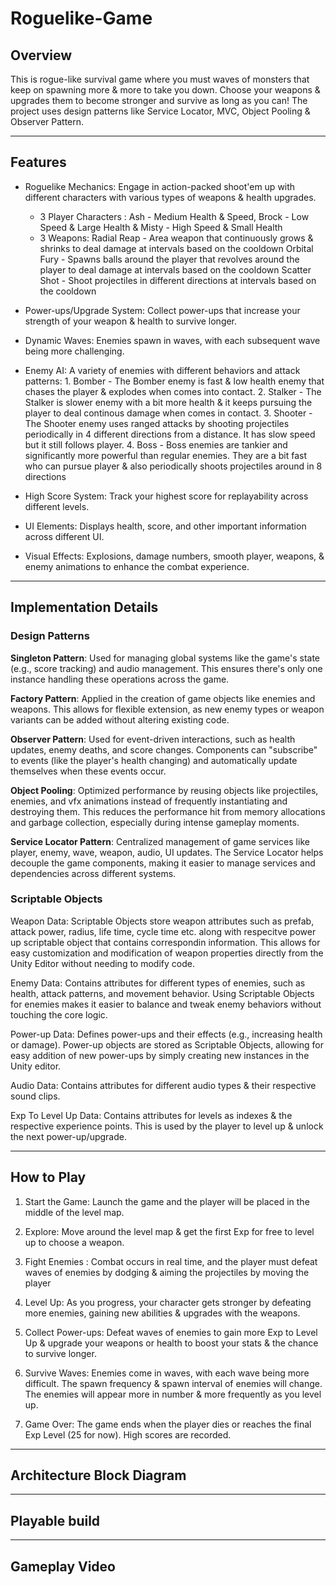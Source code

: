 # Roguelike-Game

## Overview

This is rogue-like survival game where you must waves of monsters that keep on spawning more & more to take you down. Choose your weapons & upgrades them to become stronger and survive as long as you can!
The project uses design patterns like Service Locator, MVC, Object Pooling & Observer Pattern.

---

## Features

- Roguelike Mechanics: Engage in action-packed shoot'em up with different characters with various types of weapons & health upgrades.
  - 3 Player Characters :
    Ash - Medium Health & Speed, Brock - Low Speed & Large Health & Misty - High Speed & Small Health
  - 3 Weapons:
    Radial Reap - Area weapon that continuously grows & shrinks to deal damage at intervals based on the cooldown
    Orbital Fury - Spawns balls around the player that revolves around the player to deal damage at intervals based on the cooldown
    Scatter Shot - Shoot projectiles in different directions at intervals based on the cooldown

- Power-ups/Upgrade System: Collect power-ups that increase your strength of your weapon & health to survive longer.
  
- Dynamic Waves: Enemies spawn in waves, with each subsequent wave being more challenging.

- Enemy AI: A variety of enemies with different behaviors and attack patterns:
            1. Bomber - The Bomber enemy is fast & low health enemy that chases the player & explodes when comes into contact.
            2. Stalker - The Stalker is slower enemy with a bit more health & it keeps pursuing the player to deal continous damage when comes in contact.
            3. Shooter - The Shooter enemy uses ranged attacks by shooting projectiles periodically in 4 different directions from a distance. It has slow speed but it still follows player.
            4. Boss - Boss enemies are tankier and significantly more powerful than regular enemies. They are a bit fast who can pursue player & also periodically shoots projectiles around in 8 directions

- High Score System: Track your highest score for replayability across different levels.

- UI Elements: Displays health, score, and other important information across different UI.

- Visual Effects: Explosions, damage numbers, smooth player, weapons, & enemy animations to enhance the combat experience.
     
---

## Implementation Details

### Design Patterns

**Singleton Pattern**: Used for managing global systems like the game's state (e.g., score tracking) and audio management. This ensures there's only one instance handling these operations across the game.

**Factory Pattern**: Applied in the creation of game objects like enemies and weapons. This allows for flexible extension, as new enemy types or weapon variants can be added without altering existing code.

**Observer Pattern**: Used for event-driven interactions, such as health updates, enemy deaths, and score changes. Components can "subscribe" to events (like the player's health changing) and automatically update themselves when these events occur.

**Object Pooling**: Optimized performance by reusing objects like projectiles, enemies, and vfx animations instead of frequently instantiating and destroying them. This reduces the performance hit from memory allocations and garbage collection, especially during intense gameplay moments.

**Service Locator Pattern**: Centralized management of game services like player, enemy, wave, weapon, audio, UI updates. The Service Locator helps decouple the game components, making it easier to manage services and dependencies across different systems.

### Scriptable Objects

Weapon Data: Scriptable Objects store weapon attributes such as prefab, attack power, radius, life time, cycle time etc. along with respecitve power up scriptable object that contains correspondin information. This allows for easy customization and modification of weapon properties directly from the Unity Editor without needing to modify code.

Enemy Data: Contains attributes for different types of enemies, such as health, attack patterns, and movement behavior. Using Scriptable Objects for enemies makes it easier to balance and tweak enemy behaviors without touching the core logic.

Power-up Data: Defines power-ups and their effects (e.g., increasing health or damage). Power-up objects are stored as Scriptable Objects, allowing for easy addition of new power-ups by simply creating new instances in the Unity editor.

Audio Data: Contains attributes for different audio types & their respective sound clips.

Exp To Level Up Data: Contains attributes for levels as indexes & the respective experience points. This is used by the player to level up & unlock the next power-up/upgrade.


---

## How to Play

1. Start the Game: Launch the game and the player will be placed in the middle of the level map.

2. Explore: Move around the level map & get the first Exp for free to level up to choose a weapon.

3. Fight Enemies : Combat occurs in real time, and the player must defeat waves of enemies by dodging & aiming the projectiles by moving the player
   
4. Level Up: As you progress, your character gets stronger by defeating more enemies, gaining new abilities & upgrades with the weapons.

5. Collect Power-ups: Defeat waves of enemies to gain more Exp to Level Up & upgrade your weapons or health to boost your stats & the chance to survive longer.

6. Survive Waves: Enemies come in waves, with each wave being more difficult. The spawn frequency & spawn interval of enemies will change. The enemies will appear more in number & more frequently as you level up.

7. Game Over: The game ends when the player dies or reaches the final Exp Level (25 for now). High scores are recorded.
  
---

## Architecture Block Diagram


---

## Playable build


---

## Gameplay Video




